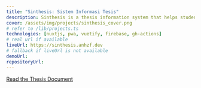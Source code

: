 ```yaml
---
title: "Sinthesis: Sistem Informasi Tesis"
description: Sinthesis is a thesis information system that helps students and lecturers to manage thesis data, schedule, and progress. The system is my final project during my undergraduate study.
cover: /assets/img/projects/sinthesis_cover.png
# refer to /lib/projects.ts
technologies: [nuxtjs, pwa, vuetify, firebase, gh-actions]
# real url if available
liveUrl: https://sinthesis.anhzf.dev
# fallback if liveUrl is not available
demoUrl:
repositoryUrl:
---
```


[Read the Thesis Document](https://digilib.uns.ac.id/dokumen/detail/112406/Pengembangan-Sistem-Informasi-Tesis-berbasis-Progressive-Web-Apps-Memanfaatkan-Cloud-Computing-Services)